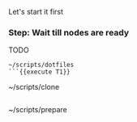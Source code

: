 Let's start it first

### Step: Wait till nodes are ready

TODO
```
~/scripts/dotfiles
```{{execute T1}}

```
~/scripts/clone
```{{execute T1}}

```
~/scripts/prepare
```{{execute T1}}
